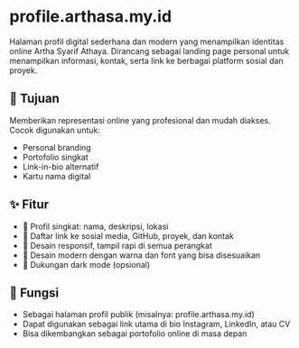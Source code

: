 # profile.arthasa.my.id

Halaman profil digital sederhana dan modern yang menampilkan identitas online Artha Syarif Athaya. Dirancang sebagai landing page personal untuk menampilkan informasi, kontak, serta link ke berbagai platform sosial dan proyek.

## 🎯 Tujuan

Memberikan representasi online yang profesional dan mudah diakses. Cocok digunakan untuk:

- Personal branding
- Portofolio singkat
- Link-in-bio alternatif
- Kartu nama digital

## ✨ Fitur

- 🧑 Profil singkat: nama, deskripsi, lokasi
- 🔗 Daftar link ke sosial media, GitHub, proyek, dan kontak
- 📱 Desain responsif, tampil rapi di semua perangkat
- 🎨 Desain modern dengan warna dan font yang bisa disesuaikan
- 🌙 Dukungan dark mode (opsional)

## 🔧 Fungsi

- Sebagai halaman profil publik (misalnya: profile.arthasa.my.id)
- Dapat digunakan sebagai link utama di bio Instagram, LinkedIn, atau CV
- Bisa dikembangkan sebagai portofolio online di masa depan
